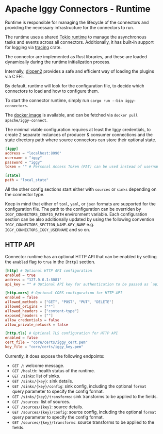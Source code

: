 # Apache Iggy Connectors - Runtime

Runtime is responsible for managing the lifecycle of the connectors and providing the necessary infrastructure for the connectors to run.

The runtime uses a shared [Tokio runtime](https://tokio.rs) to manage the asynchronous tasks and events across all connectors. Additionally, it has built-in support for logging via [tracing](https://docs.rs/tracing/latest/tracing/) crate.

The connector are implemented as Rust libraries, and these are loaded dynamically during the runtime initialization process.

Internally, [dlopen2](https://github.com/OpenByteDev/dlopen2) provides a safe and efficient way of loading the plugins via C FFI.

By default, runtime will look for the configuration file, to decide which connectors to load and how to configure them.

To start the connector runtime, simply run `cargo run --bin iggy-connectors`.

The [docker image](https://hub.docker.com/r/apache/iggy-connect) is available, and can be fetched via `docker pull apache/iggy-connect`.

The minimal viable configuration requires at least the Iggy credentials, to create 2 separate instances of producer & consumer connections and the state directory path where source connectors can store their optional state.

```toml
[iggy]
address = "localhost:8090"
username = "iggy"
password = "iggy"
token = "" # Personal Access Token (PAT) can be used instead of username and password

[state]
path = "local_state"
```

All the other config sections start either with `sources` or `sinks` depending on the connector type.

Keep in mind that either of `toml`, `yaml`, or `json` formats are supported for the configuration file. The path to the configuration can be overriden by `IGGY_CONNECTORS_CONFIG_PATH` environment variable. Each configuration section can be also additionally updated by using the following convention `IGGY_CONNECTORS_SECTION_NAME.KEY_NAME` e.g. `IGGY_CONNECTORS_IGGY_USERNAME` and so on.

## HTTP API

Connector runtime has an optional HTTP API that can be enabled by setting the `enabled` flag to `true` in the `[http]` section.

```toml
[http] # Optional HTTP API configuration
enabled = true
address = "127.0.0.1:8081"
api_key = "" # Optional API key for authentication to be passed as `api-key` header

[http.cors] # Optional CORS configuration for HTTP API
enabled = false
allowed_methods = ["GET", "POST", "PUT", "DELETE"]
allowed_origins = ["*"]
allowed_headers = ["content-type"]
exposed_headers = [""]
allow_credentials = false
allow_private_network = false

[http.tls] # Optional TLS configuration for HTTP API
enabled = false
cert_file = "core/certs/iggy_cert.pem"
key_file = "core/certs/iggy_key.pem"
```

Currently, it does expose the following endpoints:

- `GET /`: welcome message.
- `GET /health`: health status of the runtime.
- `GET /sinks`: list of sinks.
- `GET /sinks/{key}`: sink details.
- `GET /sinks/{key}/config`: sink config, including the optional `format` query parameter to specify the config format.
- `GET /sinks/{key}/transforms`: sink transforms to be applied to the fields.
- `GET /sources`: list of sources.
- `GET /sources/{key}`: source details.
- `GET /sources/{key}/config`: source config, including the optional `format` query parameter to specify the config format.
- `GET /sources/{key}/transforms`: source transforms to be applied to the fields.
